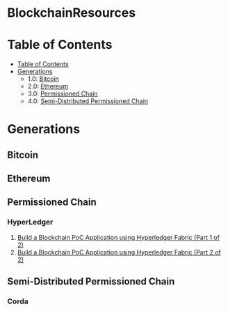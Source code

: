# BlockchainResources
Table of Contents
=================
   * [Table of Contents](#table-of-contents)
   * [Generations](#blockchain-changes)
      * 1.0: [Bitcoin](#bitcoin)
      * 2.0: [Ethereum](#ethereum)
      * 3.0: [Permissioned Chain](#permissioned-chain)
      * 4.0: [Semi-Distributed Permissioned Chain](#semo-distributed-permissioned-chain)
     
# Generations
## Bitcoin
## Ethereum
## Permissioned Chain
### HyperLedger
1. [Build a Blockchain PoC Application using Hyperledger Fabric (Part 1 of 2)](https://blockchain.news/Post?id=55e9afea-12ca-47e5-b4da-d9f16851f496)
1. [Build a Blockchain PoC Application using Hyperledger Fabric (Part 2 of 2)](https://blockchain.news/Post?id=Build-a-Blockchain-PoC-Application-using-Hyperledger-Fabric-Series-2-of-2-3e0387d3-62eb-4631-adaf-1b37683c80af)
## Semi-Distributed Permissioned Chain
### Corda
